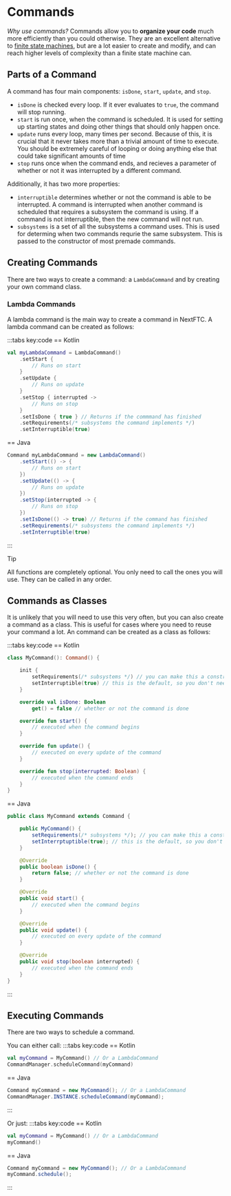 # Commands

_Why use commands?_ Commands allow you to **organize your code** much more efficiently than you could otherwise. They are an excellent alternative to [finite state machines](https://gm0.org/en/latest/docs/software/concepts/finite-state-machines.html), but are a lot easier to create and modify, and can reach higher levels of complexity than a finite state machine can.

## Parts of a Command

A command has four main components: `isDone`, `start`, `update`, and `stop`.

-   `isDone` is checked every loop. If it ever evaluates to `true`, the command will stop running.
-   `start` is run once, when the command is scheduled. It is used for setting up starting states and doing other things that should only happen once.
-   `update` runs every loop, many times per second. Because of this, it is crucial that it never takes more than a trivial amount of time to execute. You should be extremely careful of looping or doing anything else that could take significant amounts of time
-   `stop` runs once when the command ends, and recieves a parameter of whether or not it was interrupted by a different command.

Additionally, it has two more properties:

-   `interruptible` determines whether or not the command is able to be interrupted. A command is interrupted when another command is scheduled that requires a subsystem the command is using. If a command is not interruptible, then the new command will not run.
-   `subsystems` is a set of all the subsystems a command uses. This is used for determing when two commands requrie the same subsystem. This is passed to the constructor of most premade commands.

## Creating Commands

There are two ways to create a command: a `LambdaCommand` and by creating your own command class.

### Lambda Commands

A lambda command is the main way to create a command in NextFTC. A lambda command can be created as follows:

:::tabs key:code
== Kotlin

```kotlin
val myLambdaCommand = LambdaCommand()
    .setStart {
        // Runs on start
    }
    .setUpdate {
        // Runs on update
    }
    .setStop { interrupted ->
        // Runs on stop
    }
    .setIsDone { true } // Returns if the commmand has finished
    .setRequirements(/* subsystems the command implements */)
    .setInterruptible(true)
```

== Java

```java
Command myLambdaCommand = new LambdaCommand()
    .setStart(() -> {
        // Runs on start
    })
    .setUpdate(() -> {
        // Runs on update
    })
    .setStop(interrupted -> {
        // Runs on stop
    })
    .setIsDone(() -> true) // Returns if the command has finished
    .setRequirements(/* subsystems the command implements */)
    .setInterruptible(true)
```

:::

> [!TIP]
> All functions are completely optional. You only need to call the ones you will use. They can be called in any order.

## Commands as Classes

It is unlikely that you will need to use this very often, but you can also create a command as a class. This is useful for cases where you need to reuse your command a lot. An command can be created as a class as follows:

:::tabs key:code
== Kotlin

```kotlin
class MyCommand(): Command() {

    init {
        setRequirements(/* subsystems */) // you can make this a constructor parameter, if needed
        setInterruptible(true) // this is the default, so you don't need to specify
    }

    override val isDone: Boolean
        get() = false // whether or not the command is done

    override fun start() {
        // executed when the command begins
    }

    override fun update() {
        // executed on every update of the command
    }

    override fun stop(interrupted: Boolean) {
        // executed when the command ends
    }
}
```

== Java

```java
public class MyCommand extends Command {

    public MyCommand() {
        setRequirements(/* subsystems */); // you can make this a constructor parameter, if needed
        setInterrptuptible(true); // this is the default, so you don't need to specify
    }

    @Override
    public boolean isDone() {
        return false; // whether or not the command is done
    }

    @Override
    public void start() {
        // executed when the command begins
    }

    @Override
    public void update() {
        // executed on every update of the command
    }

    @Override
    public void stop(boolean interrupted) {
        // executed when the command ends
    }
}
```

:::

## Executing Commands

There are two ways to schedule a command.

You can either call:
:::tabs key:code
== Kotlin

```kotlin
val myCommand = MyCommand() // Or a LambdaCommand
CommandManager.scheduleCommand(myCommand)
```

== Java

```java
Command myCommand = new MyCommand(); // Or a LambdaCommand
CommandManager.INSTANCE.scheduleCommand(myCommand);
```

:::

Or just:
:::tabs key:code
== Kotlin

```kotlin
val myCommand = MyCommand() // Or a LambdaCommand
myCommand()
```

== Java

```java
Command myCommand = new MyCommand(); // Or a LambdaCommand
myCommand.schedule();
```

:::